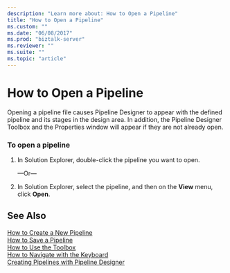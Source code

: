 ```yaml
---
description: "Learn more about: How to Open a Pipeline"
title: "How to Open a Pipeline"
ms.custom: ""
ms.date: "06/08/2017"
ms.prod: "biztalk-server"
ms.reviewer: ""
ms.suite: ""
ms.topic: "article"
---
```

# How to Open a Pipeline
Opening a pipeline file causes Pipeline Designer to appear with the defined pipeline and its stages in the design area. In addition, the Pipeline Designer Toolbox and the Properties window will appear if they are not already open.  
  
### To open a pipeline  
  
1.  In Solution Explorer, double-click the pipeline you want to open.  
  
     —Or—  
  
2.  In Solution Explorer, select the pipeline, and then on the **View** menu, click **Open**.  
  
## See Also  
 [How to Create a New Pipeline](../core/how-to-create-a-new-pipeline.md)   
 [How to Save a Pipeline](../core/how-to-save-a-pipeline.md)   
 [How to Use the Toolbox](../core/how-to-use-the-toolbox.md)   
 [How to Navigate with the Keyboard](../core/how-to-navigate-with-the-keyboard.md)   
 [Creating Pipelines with Pipeline Designer](../core/creating-pipelines-with-pipeline-designer.md)
